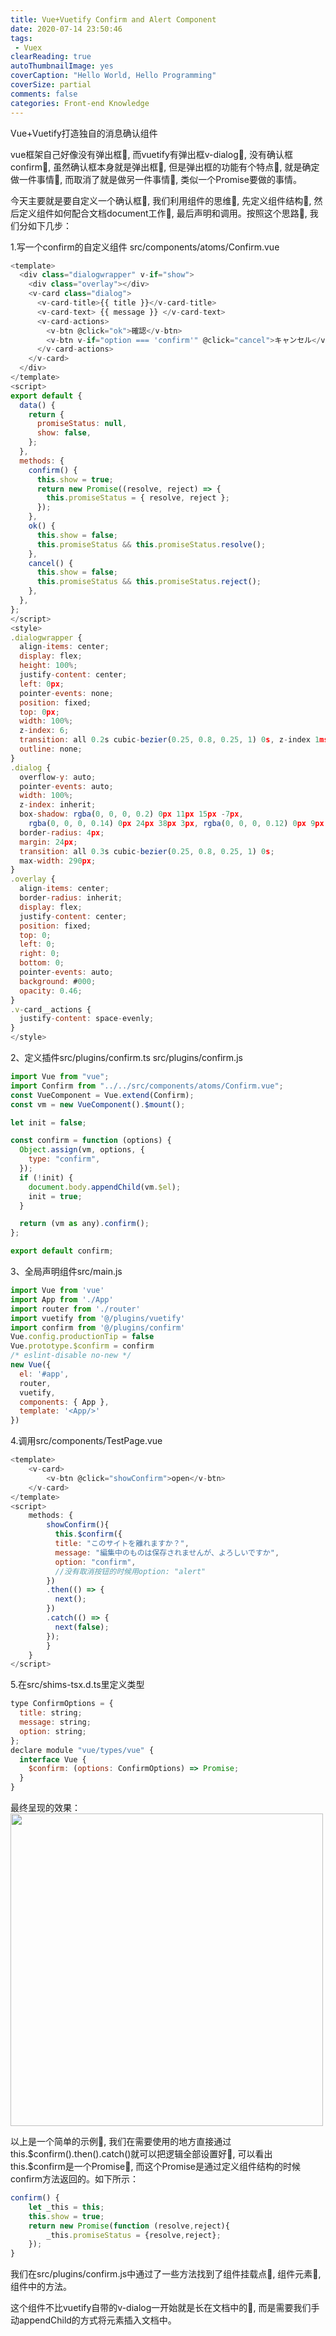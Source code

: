 ```yaml
---
title: Vue+Vuetify Confirm and Alert Component
date: 2020-07-14 23:50:46
tags:
 - Vuex
clearReading: true
autoThumbnailImage: yes
coverCaption: "Hello World, Hello Programming"
coverSize: partial
comments: false
categories: Front-end Knowledge
---
```

Vue+Vuetify打造独自的消息确认组件
<!--more-->
 vue框架自己好像没有弹出框, 而vuetify有弹出框v-dialog, 没有确认框confirm, 虽然确认框本身就是弹出框, 但是弹出框的功能有个特点, 就是确定做一件事情, 而取消了就是做另一件事情, 类似一个Promise要做的事情。

今天主要就是要自定义一个确认框, 我们利用组件的思维, 先定义组件结构, 然后定义组件如何配合文档document工作, 最后声明和调用。按照这个思路, 我们分如下几步：

1.写一个confirm的自定义组件
 src/components/atoms/Confirm.vue
```js
<template>
  <div class="dialogwrapper" v-if="show">
    <div class="overlay"></div>
    <v-card class="dialog">
      <v-card-title>{{ title }}</v-card-title>
      <v-card-text> {{ message }} </v-card-text>
      <v-card-actions>
        <v-btn @click="ok">確認</v-btn>
        <v-btn v-if="option === 'confirm'" @click="cancel">キャンセル</v-btn>
      </v-card-actions>
    </v-card>
  </div>
</template>
<script>
export default {
  data() {
    return {
      promiseStatus: null,
      show: false,
    };
  },
  methods: {
    confirm() {
      this.show = true;
      return new Promise((resolve, reject) => {
        this.promiseStatus = { resolve, reject };
      });
    },
    ok() {
      this.show = false;
      this.promiseStatus && this.promiseStatus.resolve();
    },
    cancel() {
      this.show = false;
      this.promiseStatus && this.promiseStatus.reject();
    },
  },
};
</script>
<style>
.dialogwrapper {
  align-items: center;
  display: flex;
  height: 100%;
  justify-content: center;
  left: 0px;
  pointer-events: none;
  position: fixed;
  top: 0px;
  width: 100%;
  z-index: 6;
  transition: all 0.2s cubic-bezier(0.25, 0.8, 0.25, 1) 0s, z-index 1ms ease 0s;
  outline: none;
}
.dialog {
  overflow-y: auto;
  pointer-events: auto;
  width: 100%;
  z-index: inherit;
  box-shadow: rgba(0, 0, 0, 0.2) 0px 11px 15px -7px,
    rgba(0, 0, 0, 0.14) 0px 24px 38px 3px, rgba(0, 0, 0, 0.12) 0px 9px 46px 8px;
  border-radius: 4px;
  margin: 24px;
  transition: all 0.3s cubic-bezier(0.25, 0.8, 0.25, 1) 0s;
  max-width: 290px;
}
.overlay {
  align-items: center;
  border-radius: inherit;
  display: flex;
  justify-content: center;
  position: fixed;
  top: 0;
  left: 0;
  right: 0;
  bottom: 0;
  pointer-events: auto;
  background: #000;
  opacity: 0.46;
}
.v-card__actions {
  justify-content: space-evenly;
}
</style>
```

2、定义插件src/plugins/confirm.ts
src/plugins/confirm.js

```js
import Vue from "vue";
import Confirm from "../../src/components/atoms/Confirm.vue";
const VueComponent = Vue.extend(Confirm);
const vm = new VueComponent().$mount();

let init = false;

const confirm = function (options) {
  Object.assign(vm, options, {
    type: "confirm",
  });
  if (!init) {
    document.body.appendChild(vm.$el);
    init = true;
  }

  return (vm as any).confirm();
};

export default confirm;
```

3、全局声明组件src/main.js
```js
import Vue from 'vue'
import App from './App'
import router from './router'
import vuetify from '@/plugins/vuetify'
import confirm from '@/plugins/confirm'
Vue.config.productionTip = false
Vue.prototype.$confirm = confirm
/* eslint-disable no-new */
new Vue({
  el: '#app',
  router,
  vuetify,
  components: { App },
  template: '<App/>'
})
```

4.调用src/components/TestPage.vue
```js
<template>
	<v-card>
		<v-btn @click="showConfirm">open</v-btn>
	</v-card>
</template>
<script>
	methods: {
		showConfirm(){
		  this.$confirm({
          title: "このサイトを離れますか？",
          message: "編集中のものは保存されませんが、よろしいですか",
          option: "confirm",
          //没有取消按钮的时候用option: "alert"
        })
        .then(() => {
          next();
        })
        .catch(() => {
          next(false);
        });
		}
	}
</script>
```

5.在src/shims-tsx.d.ts里定义类型
```js
type ConfirmOptions = {
  title: string;
  message: string;
  option: string;
};
declare module "vue/types/vue" {
  interface Vue {
    $confirm: (options: ConfirmOptions) => Promise;
  }
}
```

最终呈现的效果：
<img src="./1.png" style="width:500px">

以上是一个简单的示例, 我们在需要使用的地方直接通过this.$confirm().then().catch()就可以把逻辑全部设置好, 可以看出this.$confirm是一个Promise, 而这个Promise是通过定义组件结构的时候confirm方法返回的。如下所示：

```js
confirm() {
	let _this = this;
	this.show = true;
	return new Promise(function (resolve,reject){
		_this.promiseStatus = {resolve,reject};
	});
}
```

我们在src/plugins/confirm.js中通过了一些方法找到了组件挂载点, 组件元素, 组件中的方法。

这个组件不比vuetify自带的v-dialog一开始就是长在文档中的, 而是需要我们手动appendChild的方式将元素插入文档中。